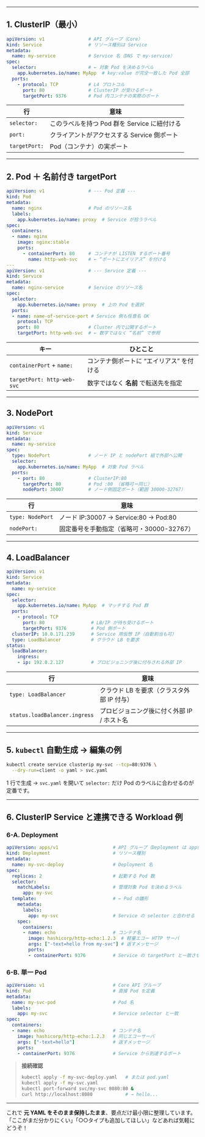
---

## 1. ClusterIP（最小）

```yaml
apiVersion: v1                # API グループ（Core）
kind: Service                 # リソース種別は Service
metadata:
  name: my-service            # Service 名（DNS で my-service）
spec:
  selector:                   # ← 対象 Pod を決めるラベル
    app.kubernetes.io/name: MyApp  # key:value が完全一致した Pod 全部
  ports:
    - protocol: TCP           # L4 プロトコル
      port: 80                # ClusterIP が受けるポート
      targetPort: 9376        # Pod 内コンテナの実際のポート
```

|行|意味|
|---|---|
|`selector:`|このラベルを持つ Pod 群を Service に紐付ける|
|`port:`|クライアントがアクセスする Service 側ポート|
|`targetPort:`|Pod（コンテナ）の実ポート|

---

## 2. Pod ＋ 名前付き targetPort

```yaml
apiVersion: v1                # --- Pod 定義 ---
kind: Pod
metadata:
  name: nginx                 # Pod のリソース名
  labels:
    app.kubernetes.io/name: proxy  # Service が拾うラベル
spec:
  containers:
  - name: nginx
    image: nginx:stable
    ports:
      - containerPort: 80     # コンテナが LISTEN するポート番号
        name: http-web-svc    # ← “ポートにエイリアス” を付ける
---
apiVersion: v1                # --- Service 定義 ---
kind: Service
metadata:
  name: nginx-service         # Service のリソース名
spec:
  selector:
    app.kubernetes.io/name: proxy  # 上の Pod を選択
  ports:
  - name: name-of-service-port # Service 側も任意名 OK
    protocol: TCP
    port: 80                  # Cluster 内で公開するポート
    targetPort: http-web-svc  # ← 数字ではなく “名前” で参照
```

|キー|ひとこと|
|---|---|
|`containerPort` + `name:`|コンテナ側ポートに “エイリアス” を付ける|
|`targetPort: http-web-svc`|数字ではなく **名前** で転送先を指定|

---

## 3. NodePort

```yaml
apiVersion: v1
kind: Service
metadata:
  name: my-service
spec:
  type: NodePort              # ノード IP と nodePort 組で外部へ公開
  selector:
    app.kubernetes.io/name: MyApp  # 対象 Pod ラベル
  ports:
    - port: 80                # ClusterIP:80
      targetPort: 80          # Pod :80 （省略可＝同じ）
      nodePort: 30007         # ノード側固定ポート（範囲 30000-32767）
```

| 行                | 意味                                 |
| ---------------- | ---------------------------------- |
| `type: NodePort` | ノード IP:30007 → Service:80 → Pod:80 |
| `nodePort:`      | 固定番号を手動指定（省略可・30000-32767）         |

---

## 4. LoadBalancer

```yaml
apiVersion: v1
kind: Service
metadata:
  name: my-service
spec:
  selector:
    app.kubernetes.io/name: MyApp  # マッチする Pod 群
  ports:
    - protocol: TCP
      port: 80                 # LB/IP が待ち受けるポート
      targetPort: 9376         # Pod 側ポート
  clusterIP: 10.0.171.239      # Service 用仮想 IP（自動割当も可）
  type: LoadBalancer           # クラウド LB を要求
status:
  loadBalancer:
    ingress:
    - ip: 192.0.2.127          # プロビジョニング後に付与される外部 IP
```

|行|意味|
|---|---|
|`type: LoadBalancer`|クラウド LB を要求（クラスタ外部 IP 付与）|
|`status.loadBalancer.ingress`|プロビジョニング後に付く外部 IP / ホスト名|

---

## 5. `kubectl` 自動生成 → 編集の例

```bash
kubectl create service clusterip my-svc --tcp=80:9376 \
  --dry-run=client -o yaml > svc.yaml
```

1 行で生成 → `svc.yaml` を開いて `selector:` だけ Pod のラベルに合わせるのが定番です。

---

## 6. ClusterIP Service と連携できる Workload 例

### 6-A. Deployment

```yaml
apiVersion: apps/v1                    # API グループ（Deployment は apps/v1）
kind: Deployment                       # リソース種別
metadata:
  name: my-svc-deploy                  # Deployment 名
spec:
  replicas: 2                          # 起動する Pod 数
  selector:
    matchLabels:                       # 管理対象 Pod を決めるラベル
      app: my-svc
  template:                            # ← Pod の雛形
    metadata:
      labels:
        app: my-svc                    # Service の selector と合わせる
    spec:
      containers:
      - name: echo                     # コンテナ名
        image: hashicorp/http-echo:1.2.3  # 軽量エコー HTTP サーバ
        args: ["-text=hello from my-svc"] # 返すメッセージ
        ports:
        - containerPort: 9376          # Service の targetPort と一致させる
```

### 6-B. 単一 Pod

```yaml
apiVersion: v1                         # Core API グループ
kind: Pod                              # 直接 Pod を定義
metadata:
  name: my-svc-pod                     # Pod 名
  labels:
    app: my-svc                        # Service selector と一致
spec:
  containers:
  - name: echo                         # コンテナ名
    image: hashicorp/http-echo:1.2.3   # 同じエコーサーバ
    args: ["-text=hello"]              # 返すメッセージ
    ports:
    - containerPort: 9376              # Service から到達するポート
```

> **接続確認**
> 
> ```bash
> kubectl apply -f my-svc-deploy.yaml   # または pod.yaml
> kubectl apply -f my-svc.yaml
> kubectl port-forward svc/my-svc 8080:80 &
> curl http://localhost:8080            # → hello...
> ```

---

これで **元 YAML をそのまま保持したまま**、要点だけ最小限に整理しています。  
「ここがまだ分かりにくい」「○○タイプも追加してほしい」などあれば気軽にどうぞ！